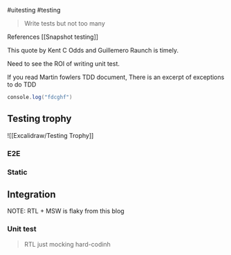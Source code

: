 #uitesting #testing 
> Write tests but not too many

References [[Snapshot testing]]

This quote by Kent C Odds and Guillemero Raunch is timely.

Need to see the ROI of writing unit test.


If you read Martin fowlers TDD document,
There is an excerpt of exceptions to do TDD


```java
console.log("fdcghf")
```




## Testing trophy

![[Excalidraw/Testing Trophy]]


### E2E


### Static


## Integration






NOTE: RTL + MSW is flaky from this blog []()


### Unit test


> RTL just mocking hard-codinh

